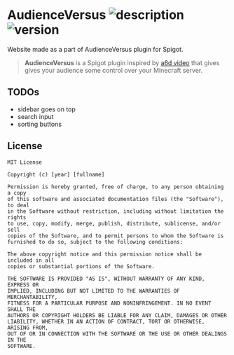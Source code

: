# AudienceVersus ![description][url_description] ![version][url_version]
Website made as a part of AudienceVersus plugin for Spigot.

> __AudienceVersus__ is a Spigot plugin inspired by [a6d video][url_a6d-video] that gives gives your audience some control over your Minecraft server.

## TODOs
- sidebar goes on top
- search input
- sorting buttons

## License
```
MIT License

Copyright (c) [year] [fullname]

Permission is hereby granted, free of charge, to any person obtaining a copy
of this software and associated documentation files (the "Software"), to deal
in the Software without restriction, including without limitation the rights
to use, copy, modify, merge, publish, distribute, sublicense, and/or sell
copies of the Software, and to permit persons to whom the Software is
furnished to do so, subject to the following conditions:

The above copyright notice and this permission notice shall be included in all
copies or substantial portions of the Software.

THE SOFTWARE IS PROVIDED "AS IS", WITHOUT WARRANTY OF ANY KIND, EXPRESS OR
IMPLIED, INCLUDING BUT NOT LIMITED TO THE WARRANTIES OF MERCHANTABILITY,
FITNESS FOR A PARTICULAR PURPOSE AND NONINFRINGEMENT. IN NO EVENT SHALL THE
AUTHORS OR COPYRIGHT HOLDERS BE LIABLE FOR ANY CLAIM, DAMAGES OR OTHER
LIABILITY, WHETHER IN AN ACTION OF CONTRACT, TORT OR OTHERWISE, ARISING FROM,
OUT OF OR IN CONNECTION WITH THE SOFTWARE OR THE USE OR OTHER DEALINGS IN THE
SOFTWARE.
```

[url_a6d-video]: https://www.youtube.com/watch?v=ywOfMD2t8dc
[url_version]: https://img.shields.io/badge/version-1.0.0-blue
[url_description]: https://img.shields.io/badge/WWW-gray
[url_spigotplugin]: https://github.com/smulewicz/AudienceVersus-SpigotPlugin
